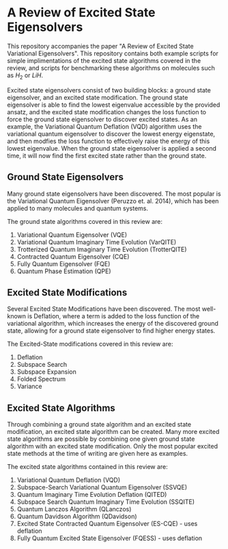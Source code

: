 # A Review of Excited State Eigensolvers

This repository accompanies the paper "A Review of Excited State Variational Eigensolvers".  This repository contains both example scripts for simple implimentations of the excited state algorithms covered in the review, and scripts for benchmarking these algorithms on molecules such as $H_2$ or $LiH$.

Excited state eigensolvers consist of two building blocks: a ground state eigensolver, and an excited state modification.  The ground state eigensolver is able to find the lowest eigenvalue accessible by the provided ansatz, and the excited state modification changes the loss function to force the ground state eigensolver to discover excited states.  As an example, the Variational Quantum Deflation (VQD) algorithm uses the variational quantum eigensolver to discover the lowest energy eigenstate, and then modfies the loss function to effectively raise the energy of this lowest eigenvalue.  When the ground state eigensolver is applied a second time, it will now find the first excited state rather than the ground state.

## Ground State Eigensolvers
Many ground state eigensolvers have been discovered.  The most popular is the Variational Quantum Eigensolver (Peruzzo et. al. 2014), which has been applied to many molecules and quantum systems.  

The ground state algorithms covered in this review are:
1. Variational Quantum Eigensolver (VQE)
2. Variational Quantum Imaginary Time Evolution (VarQITE)
3. Trotterized Quantum Imaginary Time Evolution (TrotterQITE)
4. Contracted Quantum Eigensolver (CQE)
5. Fully Quantum Eigensolver (FQE)
6. Quantum Phase Estimation (QPE)

## Excited State Modifications
Several Excited State Modifications have been discovered.  The most well-known is Deflation, where a term is added to the loss function of the variational algorithm, which increases the energy of the discovered ground state, allowing for a ground state eigensolver to find higher energy states.

The Excited-State modifications covered in this review are:
1. Deflation
2. Subspace Search
3. Subspace Expansion
4. Folded Spectrum
5. Variance

## Excited State Algorithms
Through combining a ground state algorithm and an excited state modification, an excited state algorithm can be created.  Many more excited state algorithms are possible by combining one given ground state algorithm with an excited state modification.  Only the most popular excited state methods at the time of writing are given here as examples.

The excited state algorithms contained in this review are:

1. Variational Quantum Deflation (VQD)
2. Subspace-Search Variational Quantum Eigensolver (SSVQE)
3. Quantum Imaginary Time Evolution Deflation (QITED)
4. Subspace Search Quantum Imaginary Time Evolution (SSQITE)
5. Quantum Lanczos Algorithm (QLanczos)
6. Quantum Davidson Algorithm (QDavidson)
7. Excited State Contracted Quantum Eigensolver (ES-CQE) - uses deflation
8. Fully Quantum Excited State Eigensolver (FQESS) - uses deflation
